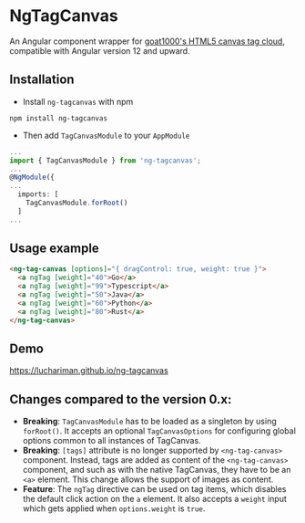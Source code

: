 # NgTagCanvas

An Angular component wrapper for [goat1000's HTML5 canvas tag cloud](https://github.com/goat1000/TagCanvas), compatible with Angular version 12 and upward.

## Installation
* Install `ng-tagcanvas` with npm
```
npm install ng-tagcanvas
```
* Then add `TagCanvasModule` to your `AppModule`
```ts
...
import { TagCanvasModule } from 'ng-tagcanvas';
...
@NgModule({
...
  imports: [
    TagCanvasModule.forRoot()
  ]
...
```
## Usage example

```html
<ng-tag-canvas [options]="{ dragControl: true, weight: true }">
  <a ngTag [weight]="40">Go</a>
  <a ngTag [weight]="99">Typescript</a>
  <a ngTag [weight]="50">Java</a>
  <a ngTag [weight]="60">Python</a>
  <a ngTag [weight]="80">Rust</a>
</ng-tag-canvas>
```

## Demo

https://luchariman.github.io/ng-tagcanvas

## Changes compared to the version 0.x:

- **Breaking**: `TagCanvasModule` has to be loaded as a singleton by using `forRoot()`. It accepts an optional `TagCanvasOptions` for configuring global options common to all instances of TagCanvas.
- **Breaking**: `[tags]` attribute is no longer supported by `<ng-tag-canvas>` component. Instead, tags are added as content of the `<ng-tag-canvas>` component, and such as with the native TagCanvas, they have to be an `<a>` element. This change allows the support of images as content.
- **Feature**: The `ngTag` directive can be used on tag items, which disables the default click action on the `a` element. It also accepts a `weight` input which gets applied when `options.weight` is `true`.
